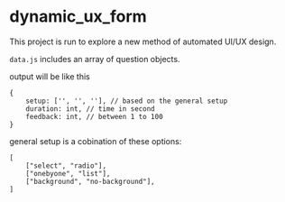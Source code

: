 # dynamic_ux_form
This project is run to explore a new method of automated UI/UX design. 

`data.js` includes an array of question objects. 

output will be like this
```
{
    setup: ['', '', ''], // based on the general setup
    duration: int, // time in second
    feedback: int, // between 1 to 100
}

```

general setup is a cobination of these options: 
```
[
    ["select", "radio"],
    ["onebyone", "list"], 
    ["background", "no-background"],
]
```